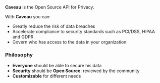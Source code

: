 **Caveau** is the Open Source API for Privacy. 

With **Caveau** you can:
* Greatly reduce the risk of data breaches
* Accelerate compliance to security standards such as PCI/DSS, HIPAA and GDPR
* Govern who has access to the data in your organization

### Philosophy
* **Everyone** should be able to secure his data
* **Security** should be **Open Source**: reviewed by the community
* **Customizable** for different needs
